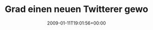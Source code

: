 ---
retweeted: false
source: <a href="http://twitter.com" rel="nofollow">Twitter Web Client</a>
entities:
  hashtags: []
  symbols: []
  user_mentions:
  - name: Saeed
    screen_name: mrbigbob
    indices:
    - '88'
    - '97'
    id_str: '1593643520'
    id: '1593643520'
  urls: []
display_text_range:
- '0'
- '97'
favorite_count: '0'
id_str: '1111395268'
truncated: false
retweet_count: '0'
id: '1111395268'
created_at: Sun Jan 11 19:01:56 +0000 2009
favorited: false
full_text: Grad einen neuen Twitterer geworben! Bekomm ich jetzt eine Kaffeemaschine?
  Say hello to [@MrBigBob](https://twitter.com/MrBigBob)
lang: de
tags:
- pesos:twitter
date: '2009-01-11T19:01:56+00:00'
src: https://twitter.com/bascht/status/1111395268
original_url: https://twitter.com/bascht/status/1111395268
type: twitter_tweet
text: Grad einen neuen Twitterer geworben! Bekomm ich jetzt eine Kaffeemaschine? Say
  hello to [@MrBigBob](https://twitter.com/MrBigBob)
title: Grad einen neuen Twitterer gewo

---